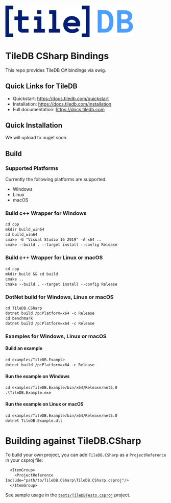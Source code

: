 <a href="https://tiledb.com"><img src="https://github.com/TileDB-Inc/TileDB/raw/dev/doc/source/_static/tiledb-logo_color_no_margin_@4x.png" alt="TileDB logo" width="400"></a>


# TileDB CSharp Bindings
This repo provides TileDB C# bindings via swig.

## Quick Links for TileDB
* Quickstart: https://docs.tiledb.com/quickstart
* Installation: https://docs.tiledb.com/installation
* Full documentation: https://docs.tiledb.com

## Quick Installation
We will upload to nuget soon.

## Build
### Supported Platforms
Currently the following platforms are supported:
* Windows
* Linux
* macOS

### Build c++ Wrapper for Windows
```
cd cpp
mkdir build_win64
cd build_win64
cmake -G "Visual Studio 16 2019" -A x64 ..
cmake --build . --target install --config Release
```
### Build c++ Wrapper for Linux or macOS
```
cd cpp
mkdir build && cd build
cmake ..
cmake --build . --target install --config Release
```
### DotNet build for Windows, Linux or macOS
```
cd TileDB.CSharp
dotnet build /p:Platform=x64 -c Release
cd benchmark
dotnet build /p:Platform=x64 -c Release
```

### Examples for Windows, Linux or macOS
#### Build an example
```
cd examples/TileDB.Example
dotnet build /p:Platform=x64 -c Release
```
#### Run the example on Windows
```
cd examples/TileDB.Example/bin/x64/Release/net5.0
.\TileDB.Example.exe
```
#### Run the example on Linux or macOS
```
cd examples/TileDB.Example/bin/x64/Release/net5.0
dotnet TileDB.Example.dll
```

# Building against TileDB.CSharp

To build your own project, you can add `TileDB.CSharp` as a `ProjectReference`
in your csproj file:

```
  <ItemGroup>
    <ProjectReference Include="path/to/TileDB.CSharp\TileDB.CSharp.csproj"/>
  </ItemGroup>
```

See sample usage in the [`tests/TileDBTests.csproj`](tests/TileDBTests.csproj)
project.
